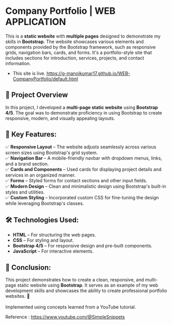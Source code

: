 # **Company Portfolio | WEB APPLICATION**

This is a **static website** with **multiple pages** designed to demonstrate my skills in **Bootstrap**. The website showcases various elements and components provided by the Bootstrap framework, such as responsive grids, navigation bars, cards, and forms. It's a portfolio-style site that includes sections for introduction, services, projects, and contact information.
- This site is live. https://g-manojkumar17.github.io/WEB-CompanyPortfolio/default.html

## **📌 Project Overview**
In this project, I developed a **multi-page static website** using **Bootstrap 4/5**. The goal was to demonstrate proficiency in using Bootstrap to create responsive, modern, and visually appealing layouts.

## **🚀 Key Features:**
✅ **Responsive Layout** – The website adjusts seamlessly across various screen sizes using Bootstrap's grid system.  
✅ **Navigation Bar** – A mobile-friendly navbar with dropdown menus, links, and a brand section.  
✅ **Cards and Components** – Used cards for displaying project details and services in an organized manner.  
✅ **Forms** – Styled forms for contact sections and other input fields.  
✅ **Modern Design** – Clean and minimalistic design using Bootstrap's built-in styles and utilities.  
✅ **Custom Styling** – Incorporated custom CSS for fine-tuning the design while leveraging Bootstrap's classes.

## **🛠 Technologies Used:**
- **HTML** – For structuring the web pages.  
- **CSS** – For styling and layout.  
- **Bootstrap 4/5** – For responsive design and pre-built components.  
- **JavaScript** – For interactive elements.
  
## **📌 Conclusion:**
This project demonstrates how to create a clean, responsive, and multi-page static website using **Bootstrap**. It serves as an example of my web development skills and showcases the ability to create professional portfolio websites. 🚀
<br>
<br>
Implemented using concepts learned from a YouTube tutorial.

Reference : https://www.youtube.com/@SimpleSnippets